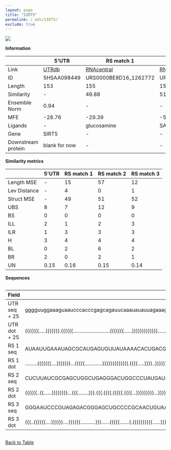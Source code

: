 ```yaml
---
layout: page
title: "SIRT5"
permalink: /_mds/SIRT5/
exclude: true
---
```




![](../../alns_9.28.22/aln_5HSAA098449_0.978.png?raw=true)


**Information**

| | 5'UTR       | RS match 1   | RS match 2  | RS match 3 |
| ---- | ----------- | ----------- | ----------- | ----------- |
| Link | <a href="http://utrdb.ba.itb.cnr.it/getutr/5HSAA098449/1" target="_blank" rel="noopener noreferrer">UTRdb</a>   | <a href="https://rnacentral.org/rna/URS0000BE8D16/1262772" target="_blank" rel="noopener noreferrer">RNAcentral</a>     |<a href="https://rnacentral.org/rna/URS0000C0FBD9/1300222" target="_blank" rel="noopener noreferrer">RNAcentral</a>  | <a href="https://rnacentral.org/rna/URS0002330963/1801946" target="_blank" rel="noopener noreferrer">RNAcentral</a>   |
| ID | 5HSAA098449     | URS0000BE8D16_1262772     | URS0000C0FBD9_1300222     | URS0002330963_1801946     |
| Length | 153     |  155    | 153   |  152    |
| Similarity | - | 49.88 | 51.28 | 52.26 |
| Ensemble Norm | 0.94 | - | - | - |
| MFE | -28.76 | -29.39 | -52.82 | -36.92 |
| Ligands | - | glucosamine | SAM | cobalamin |
| Gene | SIRT5 | - | - | - |
| Downstream protein | blank for now    |    -    | -  | - |


**Similarity metrics**

| | 5'UTR       | RS match 1   | RS match 2  | RS match 3 |
| ---- | ----------- | ----------- | ----------- | ----------- |
| Length MSE | - | 15 | 57 | 12 |
| Lev Distance | - | 4 | 0 | 1 |
| Struct MSE | - | 49 | 51 | 52 |
| UBS| 8 | 7 | 12 | 9 |
| BS | 0 | 0 | 0 | 0 |
| ILL | 2 | 1 | 2 | 3 |
| ILR | 1 | 3 | 3 | 3 |
| H | 3 | 4 | 4 | 4 |
| BL | 0 | 2 | 6 | 2 |
| BR | 2 | 0 | 2 | 1 |
| UN | 0.15 | 0.16 | 0.15 | 0.14 |

**Sequences**


<div style="overflow-x:auto;">

<table>
<colgroup>
<col width="30%" />
<col width="70%" />
</colgroup>
<thead>
<tr class="header">
<th>Field</th>
<th>Description</th>
</tr>
</thead>
<tbody>
<tr>
<td markdown="span">UTR seq + 25 </td>
<td markdown="span"> gggguuggaaaguaaucccacccgagcagauucaaauauauuagaaagcagccguggagacaaccaucuucauuuugggagaaauaacuaaagcccgccucaagcauuagaacuacagacaaacccugATGGGGAGCAAGGAGCCCAACGCCG </td>
</tr>
<tr>
<td markdown="span">UTR dot + 25  </td>
<td markdown="span"> (((((((.....))))))).((((((...........................(((((((......))))))))))))).............(((((((((...((((((...............))))))))).))..)).)).........
</td>
</tr>


<tr>
<td markdown="span">RS 1 seq </td>
<td markdown="span"> AUAAUUGAAAUAGCGCAUGAGUGUUAUAAAACACUGACGAGGAUAACAAGUGUCGAACUUUCAGCGGAUCUUGUUACGGAGUUUGGUAUUAUACGUAAAGUAUGUUUUAAAAAUUCAAAUCGAAGAUGAAUACAAAGAACAUACUAAAUACUUAA
</td>
</tr>


<tr>
<td markdown="span">RS 1 dot </td>
<td markdown="span"> .........(((((((....)))))))...(((((.............)))))((((((((.((((.....))))..)))))))).........(((.((((((((((....(((((.........)))))....))))))))))...)))....
</td>
</tr>


<tr>
<td markdown="span">RS 2 seq </td>
<td markdown="span"> CUCUUAUCGCGAGCUGGCUGAGGGACUGGCCCUAUGAUGCCCGGCAACCGGCGCUUACCCUGCAAGGGGGGCGAAACGGUGCUAAUUCCAACGGUGAGAGUCGAAGCCGCUGACGAAAGUCUGCCACUUCGACCCUGAACCGAGAGAUGAGAG
</td>
</tr>


<tr>
<td markdown="span">RS 2 dot </td>
<td markdown="span"> ((((((..((......))))))))...(((........))).(((.((((.(((((.((((...)))))))))...)))))))........((((.((.(((((((..((.(((....))).))..))))))).))..))))...........
</td>
</tr>


<tr>
<td markdown="span">RS 3 seq </td>
<td markdown="span"> GGGAAUCCCGUAGAGACGGGAGCUGCCCCGCAACUGUAAUCGGCGACGAAAUCUGCAAUAUGCCACUAUUUCAAAAUUUGAUUUGAGAUGGGAAGACGCAGAGAGUAGGAAGACCCGGAAGCCAGGAAACCUAUUUGAACAUUAUUUUUAUG
</td>
</tr>


<tr>
<td markdown="span">RS 3 dot </td>
<td markdown="span"> (((..((((((....))))))....)))(((...........)))......(((((.......(.((((((((((......))))))))))).....)))))(((((((....((.((...)).))...)))))))................
</td>
</tr>

</tbody>
</table>


</div>


[Back to Table](../../display)
